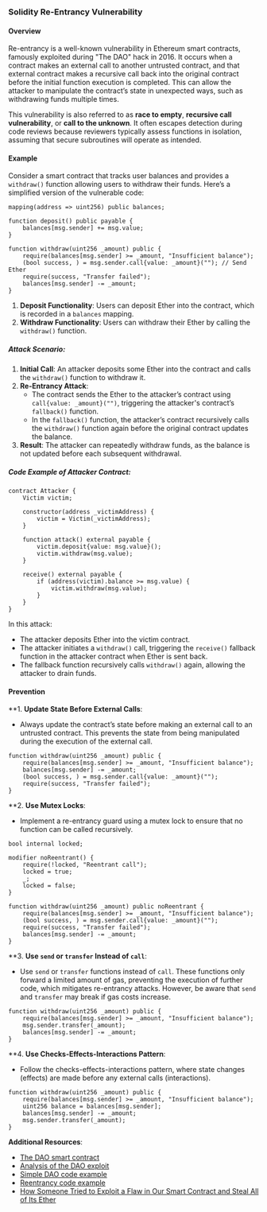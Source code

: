 ### Solidity Re-Entrancy Vulnerability

#### Overview

Re-entrancy is a well-known vulnerability in Ethereum smart contracts, famously exploited during "The DAO" hack in 2016. It occurs when a contract makes an external call to another untrusted contract, and that external contract makes a recursive call back into the original contract before the initial function execution is completed. This can allow the attacker to manipulate the contract’s state in unexpected ways, such as withdrawing funds multiple times.

This vulnerability is also referred to as **race to empty**, **recursive call vulnerability**, or **call to the unknown**. It often escapes detection during code reviews because reviewers typically assess functions in isolation, assuming that secure subroutines will operate as intended.

#### Example

Consider a smart contract that tracks user balances and provides a `withdraw()` function allowing users to withdraw their funds. Here’s a simplified version of the vulnerable code:

```solidity
mapping(address => uint256) public balances;

function deposit() public payable {
    balances[msg.sender] += msg.value;
}

function withdraw(uint256 _amount) public {
    require(balances[msg.sender] >= _amount, "Insufficient balance");
    (bool success, ) = msg.sender.call{value: _amount}(""); // Send Ether
    require(success, "Transfer failed");
    balances[msg.sender] -= _amount;
}
```

1. **Deposit Functionality**: Users can deposit Ether into the contract, which is recorded in a `balances` mapping.
2. **Withdraw Functionality**: Users can withdraw their Ether by calling the `withdraw()` function.

##### Attack Scenario:

1. **Initial Call**: An attacker deposits some Ether into the contract and calls the `withdraw()` function to withdraw it.
2. **Re-Entrancy Attack**: 
   - The contract sends the Ether to the attacker’s contract using `call{value: _amount}("")`, triggering the attacker's contract’s `fallback()` function.
   - In the `fallback()` function, the attacker’s contract recursively calls the `withdraw()` function again before the original contract updates the balance.
3. **Result**: The attacker can repeatedly withdraw funds, as the balance is not updated before each subsequent withdrawal.

##### Code Example of Attacker Contract:

```solidity
contract Attacker {
    Victim victim;

    constructor(address _victimAddress) {
        victim = Victim(_victimAddress);
    }

    function attack() external payable {
        victim.deposit{value: msg.value}();
        victim.withdraw(msg.value);
    }

    receive() external payable {
        if (address(victim).balance >= msg.value) {
            victim.withdraw(msg.value);
        }
    }
}
```

In this attack:
- The attacker deposits Ether into the victim contract.
- The attacker initiates a `withdraw()` call, triggering the `receive()` fallback function in the attacker contract when Ether is sent back.
- The fallback function recursively calls `withdraw()` again, allowing the attacker to drain funds.

#### Prevention

**1. **Update State Before External Calls**:
   - Always update the contract’s state before making an external call to an untrusted contract. This prevents the state from being manipulated during the execution of the external call.

```solidity
function withdraw(uint256 _amount) public {
    require(balances[msg.sender] >= _amount, "Insufficient balance");
    balances[msg.sender] -= _amount;
    (bool success, ) = msg.sender.call{value: _amount}("");
    require(success, "Transfer failed");
}
```

**2. **Use Mutex Locks**:
   - Implement a re-entrancy guard using a mutex lock to ensure that no function can be called recursively.

```solidity
bool internal locked;

modifier noReentrant() {
    require(!locked, "Reentrant call");
    locked = true;
    _;
    locked = false;
}

function withdraw(uint256 _amount) public noReentrant {
    require(balances[msg.sender] >= _amount, "Insufficient balance");
    (bool success, ) = msg.sender.call{value: _amount}("");
    require(success, "Transfer failed");
    balances[msg.sender] -= _amount;
}
```

**3. **Use `send` or `transfer` Instead of `call`**:
   - Use `send` or `transfer` functions instead of `call`. These functions only forward a limited amount of gas, preventing the execution of further code, which mitigates re-entrancy attacks. However, be aware that `send` and `transfer` may break if gas costs increase.

```solidity
function withdraw(uint256 _amount) public {
    require(balances[msg.sender] >= _amount, "Insufficient balance");
    msg.sender.transfer(_amount);
    balances[msg.sender] -= _amount;
}
```

**4. **Use Checks-Effects-Interactions Pattern**:
   - Follow the checks-effects-interactions pattern, where state changes (effects) are made before any external calls (interactions).

```solidity
function withdraw(uint256 _amount) public {
    require(balances[msg.sender] >= _amount, "Insufficient balance");
    uint256 balance = balances[msg.sender];
    balances[msg.sender] -= _amount;
    msg.sender.transfer(_amount);
}
```




**Additional Resources**:

*   [The DAO smart contract](https://etherscan.io/address/0xbb9bc244d798123fde783fcc1c72d3bb8c189413#code)
*   [Analysis of the DAO exploit](http://hackingdistributed.com/2016/06/18/analysis-of-the-dao-exploit/)
*   [Simple DAO code example](http://blockchain.unica.it/projects/ethereum-survey/attacks.html#simpledao)
*   [Reentrancy code example](https://github.com/trailofbits/not-so-smart-contracts/tree/master/reentrancy)
*   [How Someone Tried to Exploit a Flaw in Our Smart Contract and Steal All of Its Ether](https://blog.citymayor.co/posts/how-someone-tried-to-exploit-a-flaw-in-our-smart-contract-and-steal-all-of-its-ether/)
